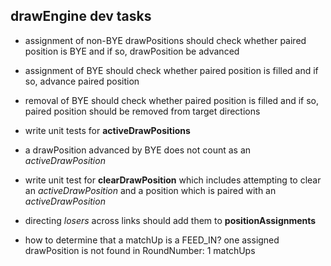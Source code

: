 ## drawEngine dev tasks

- assignment of non-BYE drawPositions should check whether paired position is BYE and if so, drawPosition be advanced
- assignment of BYE should check whether paired position is filled and if so, advance paired position
- removal of BYE should check whether paired position is filled and if so, paired position should be removed from target directions

- write unit tests for **activeDrawPositions**
- a drawPosition advanced by BYE does not count as an *activeDrawPosition*
- write unit test for **clearDrawPosition** which includes attempting to clear an *activeDrawPosition* and a position which is paired with an *activeDrawPosition*

- directing *losers* across links should add them to **positionAssignments**

- how to determine that a matchUp is a FEED_IN?  one assigned drawPosition is not found in RoundNumber: 1 matchUps
